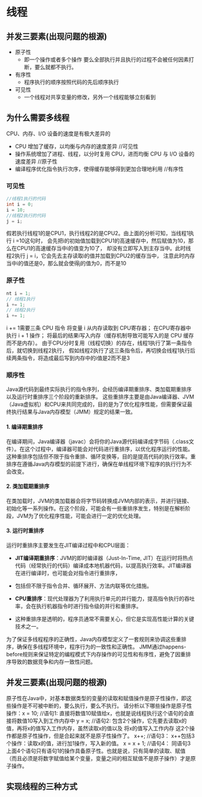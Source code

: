 # 线程
## 并发三要素(出现问题的根源)
- 原子性
  - 即一个操作或者多个操作 要么全部执行并且执行的过程不会被任何因素打断，要么就都不执行。
- 有序性
  - 程序执行的顺序按照代码的先后顺序执行
- 可见性
  - 一个线程对共享变量的修改，另外一个线程能够立刻看到

## 为什么需要多线程
CPU、内存、I/O 设备的速度是有极大差异的
- CPU 增加了缓存，以均衡与内存的速度差异 //可见性
- 操作系统增加了进程、线程，以分时复用 CPU，进而均衡 CPU 与 I/O 设备的速度差异 //原子性
- 编译程序优化指令执行次序，使得缓存能够得到更加合理地利用 //有序性
### 可见性
``` java
//线程1执行的代码
int i = 0;
i = 10;
//线程2执行的代码
j = i;
```
假若执行线程1的是CPU1，执行线程2的是CPU2。由上面的分析可知，当线程1执行 i =10这句时，
会先把i的初始值加载到CPU1的高速缓存中，然后赋值为10，那么在CPU1的高速缓存当中i的值变为10了，
却没有立即写入到主存当中。此时线程2执行 j = i，它会先去主存读取i的值并加载到CPU2的缓存当中，
注意此时内存当中i的值还是0，那么就会使得j的值为0，而不是10
### 原子性
``` java
nt i = 1;
// 线程1执行
i += 1;
// 线程2执行
i += 1;
```
i += 1需要三条 CPU 指令
将变量 i 从内存读取到 CPU寄存器；
在CPU寄存器中执行 i + 1 操作；
将最后的结果i写入内存（缓存机制导致可能写入的是 CPU 缓存而不是内存）。
由于CPU分时复用（线程切换）的存在，线程1执行了第一条指令后，就切换到线程2执行，
假如线程2执行了这三条指令后，再切换会线程1执行后续两条指令，将造成最后写到内存中的i值是2而不是3
### 顺序性
Java源代码到最终实际执行的指令序列，会经历编译期重排序、类加载期重排序以及运行时重排序三个阶段的重新排序。
这些重排序主要是由Java编译器、JVM（Java虚拟机）和CPU来共同完成的，目的是为了优化程序性能，但需要保证最终执行结果与Java内存模型（JMM）规定的结果一致。

#### 1. 编译期重排序

在编译期间，Java编译器（javac）会将你的Java源代码编译成字节码（.class文件）。在这个过程中，编译器可能会对代码进行重排序，以优化程序运行的性能。这种重排序包括但不限于指令重排、循环变换等，目的是提高代码的执行效率。重排序在遵循Java内存模型的前提下进行，确保在单线程环境下程序的执行行为不会改变。

#### 2. 类加载期重排序

在类加载时，JVM的类加载器会将字节码转换成JVM内部的表示，并进行链接、初始化等一系列操作。在这个阶段，可能会有一些重排序发生，特别是在解析阶段，JVM为了优化程序性能，可能会进行一定的优化处理。

#### 3. 运行时重排序

运行时重排序主要发生在JIT编译过程中和CPU层面：

- **JIT编译期重排序**：JVM的即时编译器（Just-In-Time, JIT）在运行时将热点代码（经常执行的代码）编译成本地机器代码，以提高执行效率。JIT编译器在进行编译时，也可能会对指令进行重排序，
- 包括但不限于指令合并、循环展开、方法内联等优化措施。

- **CPU重排序**：现代处理器为了利用执行单元的并行能力，提高指令执行的吞吐率，会在执行机器指令时进行指令级的并行和重排序。
- 这种重排序是透明的，程序员通常不需要关心，但它是实现高性能计算的关键技术之一。

为了保证多线程程序的正确性，Java内存模型定义了一套规则来协调这些重排序，确保在多线程环境中，程序行为的一致性和正确性。
JMM通过happens-before规则来保证特定的编程模式下内存操作的可见性和有序性，避免了因重排序导致的数据竞争和内存一致性问题。

## 并发三要素(出现问题的根源)
原子性在Java中，对基本数据类型的变量的读取和赋值操作是原子性操作，即这些操作是不可被中断的，要么执行，要么不执行。 请分析以下哪些操作是原子性操作：x = 10;        //语句1: 直接将数值10赋值给x，也就是说线程执行这个语句的会直接将数值10写入到工作内存中
y = x;         //语句2: 包含2个操作，它先要去读取x的值，再将x的值写入工作内存，虽然读取x的值以及 将x的值写入工作内存 这2个操作都是原子性操作，但是合起来就不是原子性操作了。
x++;           //语句3： x++包括3个操作：读取x的值，进行加1操作，写入新的值。
x = x + 1;     //语句4： 同语句3
上面4个语句只有语句1的操作具备原子性。也就是说，只有简单的读取、赋值（而且必须是将数字赋值给某个变量，变量之间的相互赋值不是原子操作）才是原子操作。



## 实现线程的三种方式
